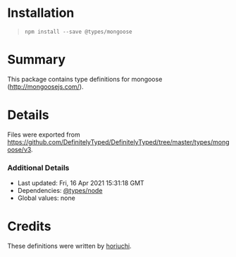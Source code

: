 # Installation
> `npm install --save @types/mongoose`

# Summary
This package contains type definitions for mongoose (http://mongoosejs.com/).

# Details
Files were exported from https://github.com/DefinitelyTyped/DefinitelyTyped/tree/master/types/mongoose/v3.

### Additional Details
 * Last updated: Fri, 16 Apr 2021 15:31:18 GMT
 * Dependencies: [@types/node](https://npmjs.com/package/@types/node)
 * Global values: none

# Credits
These definitions were written by [horiuchi](https://github.com/horiuchi).
